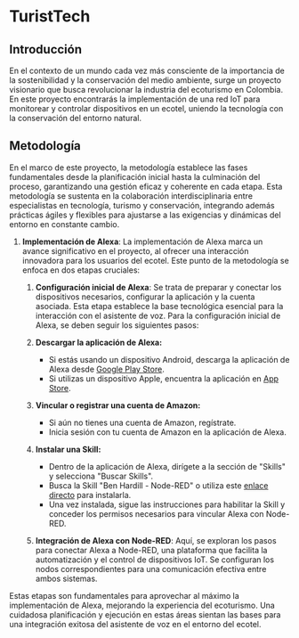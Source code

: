 # TuristTech

## Introducción

En el contexto de un mundo cada vez más consciente de la importancia de la sostenibilidad y la conservación del medio ambiente, surge un proyecto visionario que busca revolucionar la industria del ecoturismo en Colombia. En este proyecto encontrarás la implementación de una red IoT para monitorear y controlar dispositivos en un ecotel, uniendo la tecnología con la conservación del entorno natural.

## Metodología 

En el marco de este proyecto, la metodología establece las fases fundamentales desde la planificación inicial hasta la culminación del proceso, garantizando una gestión eficaz y coherente en cada etapa. Esta metodología se sustenta en la colaboración interdisciplinaria entre especialistas en tecnología, turismo y conservación, integrando además prácticas ágiles y flexibles para ajustarse a las exigencias y dinámicas del entorno en constante cambio. 

1. **Implementación de Alexa**: La implementación de Alexa marca un avance significativo en el proyecto, al ofrecer una interacción innovadora para los usuarios del ecotel. Este punto de la metodología se enfoca en dos etapas cruciales:
   
    1. **Configuración inicial de Alexa**: Se trata de preparar y conectar los dispositivos necesarios, configurar la aplicación y la cuenta asociada. Esta etapa establece la base tecnológica esencial para la interacción con el asistente de voz. Para la configuración inicial de Alexa, se deben seguir los siguientes pasos:
   
    1. **Descargar la aplicación de Alexa:**
       - Si estás usando un dispositivo Android, descarga la aplicación de Alexa desde [Google Play Store](https://play.google.com/store/apps/details?id=com.amazon.dee.app&pcampaignid=web_share "Google Play Store").
       - Si utilizas un dispositivo Apple, encuentra la aplicación en [App Store](https://apps.apple.com/ni/app/amazon-alexa/id944011620 "App Store").
    
    2. **Vincular o registrar una cuenta de Amazon:**
       - Si aún no tienes una cuenta de Amazon, regístrate.
       - Inicia sesión con tu cuenta de Amazon en la aplicación de Alexa.
    
    3. **Instalar una Skill:**
       - Dentro de la aplicación de Alexa, dirígete a la sección de "Skills" y selecciona "Buscar Skills".
       - Busca la Skill "Ben Hardill - Node-RED" o utiliza este [enlace directo](https://www.amazon.com/Ben-Hardill-Node-RED/dp/B01N0D97FZ) para instalarla.
       - Una vez instalada, sigue las instrucciones para habilitar la Skill y conceder los permisos necesarios para vincular Alexa con Node-RED.
 


   2. **Integración de Alexa con Node-RED**: Aquí, se exploran los pasos para conectar Alexa a Node-RED, una plataforma que facilita la automatización y el control de dispositivos IoT. Se configuran los nodos correspondientes para una comunicación efectiva entre ambos sistemas.

Estas etapas son fundamentales para aprovechar al máximo la implementación de Alexa, mejorando la experiencia del ecoturismo. Una cuidadosa planificación y ejecución en estas áreas sientan las bases para una integración exitosa del asistente de voz en el entorno del ecotel.


 
